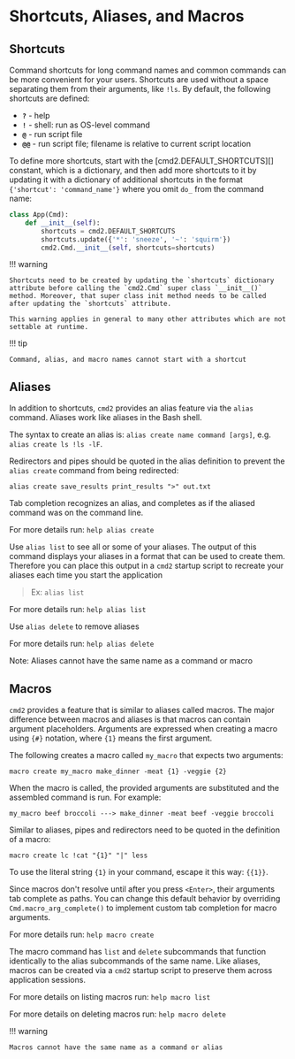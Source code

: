 # Shortcuts, Aliases, and Macros

## Shortcuts

Command shortcuts for long command names and common commands can be more convenient for your users.
Shortcuts are used without a space separating them from their arguments, like `!ls`. By default, the
following shortcuts are defined:

- **`?`** - help
- **`!`** - shell: run as OS-level command
- **`@`** - run script file
- **`@@`** - run script file; filename is relative to current script location

To define more shortcuts, start with the [cmd2.DEFAULT_SHORTCUTS][] constant, which is a dictionary,
and then add more shortcuts to it by updating it with a dictionary of additional shortcuts in the
format `{'shortcut': 'command_name'}` where you omit `do_` from the command name:

```py
class App(Cmd):
    def __init__(self):
        shortcuts = cmd2.DEFAULT_SHORTCUTS
        shortcuts.update({'*': 'sneeze', '~': 'squirm'})
        cmd2.Cmd.__init__(self, shortcuts=shortcuts)
```

!!! warning

    Shortcuts need to be created by updating the `shortcuts` dictionary attribute before calling the `cmd2.Cmd` super class `__init__()` method. Moreover, that super class init method needs to be called after updating the `shortcuts` attribute.

    This warning applies in general to many other attributes which are not settable at runtime.

!!! tip

    Command, alias, and macro names cannot start with a shortcut

## Aliases

In addition to shortcuts, `cmd2` provides an alias feature via the `alias` command. Aliases work
like aliases in the Bash shell.

The syntax to create an alias is: `alias create name command [args]`, e.g.
`alias create ls !ls -lF`.

Redirectors and pipes should be quoted in the alias definition to prevent the `alias create` command
from being redirected:

    alias create save_results print_results ">" out.txt

Tab completion recognizes an alias, and completes as if the aliased command was on the command line.

For more details run: `help alias create`

Use `alias list` to see all or some of your aliases. The output of this command displays your
aliases in a format that can be used to create them. Therefore you can place this output in a `cmd2`
startup script to recreate your aliases each time you start the application

> Ex: `alias list`

For more details run: `help alias list`

Use `alias delete` to remove aliases

For more details run: `help alias delete`

Note: Aliases cannot have the same name as a command or macro

## Macros

`cmd2` provides a feature that is similar to aliases called macros. The major difference between
macros and aliases is that macros can contain argument placeholders. Arguments are expressed when
creating a macro using `{#}` notation, where `{1}` means the first argument.

The following creates a macro called `my_macro` that expects two arguments:

    macro create my_macro make_dinner -meat {1} -veggie {2}

When the macro is called, the provided arguments are substituted and the assembled command is run.
For example:

    my_macro beef broccoli ---> make_dinner -meat beef -veggie broccoli

Similar to aliases, pipes and redirectors need to be quoted in the definition of a macro:

    macro create lc !cat "{1}" "|" less

To use the literal string `{1}` in your command, escape it this way: `{{1}}`.

Since macros don't resolve until after you press `<Enter>`, their arguments tab complete as paths.
You can change this default behavior by overriding `Cmd.macro_arg_complete()` to implement custom
tab completion for macro arguments.

For more details run: `help macro create`

The macro command has `list` and `delete` subcommands that function identically to the alias
subcommands of the same name. Like aliases, macros can be created via a `cmd2` startup script to
preserve them across application sessions.

For more details on listing macros run: `help macro list`

For more details on deleting macros run: `help macro delete`

!!! warning

    Macros cannot have the same name as a command or alias
